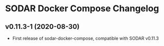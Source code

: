 # SODAR Docker Compose Changelog

## v0.11.3-1 (2020-08-30)

- First release of sodar-docker-compose, compatible with SODAR v0.11.3
